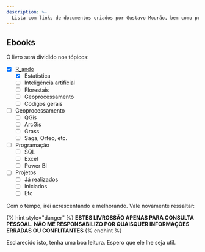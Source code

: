 ```yaml
---
description: >-
  Lista com links de documentos criados por Gustavo Mourão, bem como projetos de criação de novos ebooks 
---
```


## Ebooks

O livro será dividido nos tópicos:

* [x] [R_ando](https://gustavohen1.gitbook.io/mourao/)
  * [x] Estatistica
  * [ ] Inteligência artíficial
  * [ ] Florestais
  * [ ] Geoprocessamento
  * [ ] Códigos gerais
* [ ] Geoprocessamento
  * [ ] QGis
  * [ ] ArcGis
  * [ ] Grass
  * [ ] Saga, Orfeo, etc.
* [ ] Programação
  * [ ] SQL
  * [ ] Excel
  * [ ] Power BI
* [ ] Projetos
  * [ ] Já realizados
  * [ ] Iniciados
  * [ ] Etc

Com o tempo, irei acrescentando e melhorando. Vale novamente ressaltar: 

{% hint style="danger" %}
**ESTES LIVROSSÃO APENAS PARA CONSULTA PESSOAL. NÃO ME RESPONSABILIZO POR QUAISQUER INFORMAÇÕES ERRADAS OU CONFLITANTES**
{% endhint %}

Esclarecido isto, tenha uma boa leitura. Espero que ele lhe seja util.
